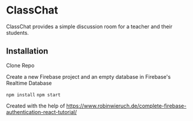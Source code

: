 # ClassChat

ClassChat provides a simple discussion room for a teacher and their students.


## Installation

Clone Repo

Create a new Firebase project and an empty database in Firebase's Realtime Database



```npm install```
```npm start```




Created with the help of https://www.robinwieruch.de/complete-firebase-authentication-react-tutorial/

